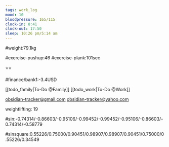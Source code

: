 ```yaml
---
tags: work_log
mood: 10
bloodpressure: 165/115
clock-in: 8:41
clock-out: 17:50
sleep: 10:26 pm/5:14 am
---
```


#weight:79.1kg

#exercise-pushup:46
#exercise-plank:101sec


⭐⭐

#finance/bank1:-3.4USD

[[todo_family|To-Do @Family]]
[[todo_work|To-Do @Work]]

obsidian-tracker@gmail.com
obsidian-tracker@yahoo.com

weightlifting: 19

#sin:-0.74314/-0.86603/-0.95106/-0.99452/-0.99452/-0.95106/-0.86603/-0.74314/-0.58779

#sinsquare:0.55226/0.75000/0.90451/0.98907/0.98907/0.90451/0.75000/0.55226/0.34549

